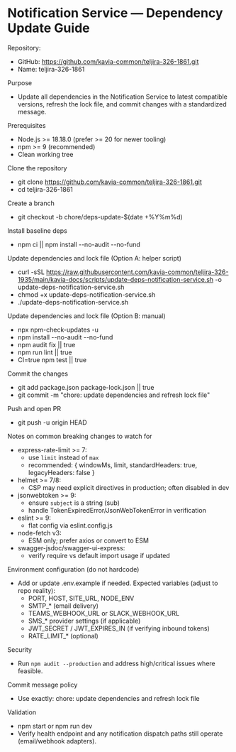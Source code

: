 # Notification Service — Dependency Update Guide

Repository:
- GitHub: https://github.com/kavia-common/teljira-326-1861.git
- Name: teljira-326-1861

Purpose
- Update all dependencies in the Notification Service to latest compatible versions, refresh the lock file, and commit changes with a standardized message.

Prerequisites
- Node.js >= 18.18.0 (prefer >= 20 for newer tooling)
- npm >= 9 (recommended)
- Clean working tree

Clone the repository
- git clone https://github.com/kavia-common/teljira-326-1861.git
- cd teljira-326-1861

Create a branch
- git checkout -b chore/deps-update-$(date +%Y%m%d)

Install baseline deps
- npm ci || npm install --no-audit --no-fund

Update dependencies and lock file (Option A: helper script)
- curl -sSL https://raw.githubusercontent.com/kavia-common/teljira-326-1935/main/kavia-docs/scripts/update-deps-notification-service.sh -o update-deps-notification-service.sh
- chmod +x update-deps-notification-service.sh
- ./update-deps-notification-service.sh

Update dependencies and lock file (Option B: manual)
- npx npm-check-updates -u
- npm install --no-audit --no-fund
- npm audit fix || true
- npm run lint || true
- CI=true npm test || true

Commit the changes
- git add package.json package-lock.json || true
- git commit -m "chore: update dependencies and refresh lock file"

Push and open PR
- git push -u origin HEAD

Notes on common breaking changes to watch for
- express-rate-limit >= 7:
  - use `limit` instead of `max`
  - recommended: { windowMs, limit, standardHeaders: true, legacyHeaders: false }
- helmet >= 7/8:
  - CSP may need explicit directives in production; often disabled in dev
- jsonwebtoken >= 9:
  - ensure `subject` is a string (sub)
  - handle TokenExpiredError/JsonWebTokenError in verification
- eslint >= 9:
  - flat config via eslint.config.js
- node-fetch v3:
  - ESM only; prefer axios or convert to ESM
- swagger-jsdoc/swagger-ui-express:
  - verify require vs default import usage if updated

Environment configuration (do not hardcode)
- Add or update .env.example if needed. Expected variables (adjust to repo reality):
  - PORT, HOST, SITE_URL, NODE_ENV
  - SMTP_* (email delivery)
  - TEAMS_WEBHOOK_URL or SLACK_WEBHOOK_URL
  - SMS_* provider settings (if applicable)
  - JWT_SECRET / JWT_EXPIRES_IN (if verifying inbound tokens)
  - RATE_LIMIT_* (optional)

Security
- Run `npm audit --production` and address high/critical issues where feasible.

Commit message policy
- Use exactly:
  chore: update dependencies and refresh lock file

Validation
- npm start or npm run dev
- Verify health endpoint and any notification dispatch paths still operate (email/webhook adapters).
